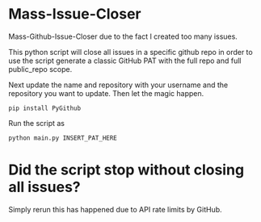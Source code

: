 # Mass-Issue-Closer
Mass-Github-Issue-Closer due to the fact I created too many issues.

This python script will close all issues in a specific github repo in order to use the script generate a classic GitHub PAT with the full repo and full public_repo scope.

Next update the name and repository with your username and the repository you want to update. Then let the magic happen.

```
pip install PyGithub
```

Run the script as

```
python main.py INSERT_PAT_HERE
```

# Did the script stop without closing all issues?
  Simply rerun this has happened due to API rate limits by GitHub.
